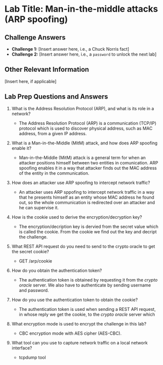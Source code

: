 # Lab Title: Man-in-the-middle attacks (ARP spoofing)

## Challenge Answers

- **Challenge 1:** [Insert answer here, i.e., a Chuck Norris fact]
- **Challenge 2:** [Insert answer here, i.e., a `password` to unlock the next lab]

## Other Relevant Information

[Insert here, if applicable]

## Lab Prep Questions and Answers

1. What is the Address Resolution Protocol (ARP), and what is its role in a network?

   - The Address Resolution Protocol (ARP) is a communication (TCP/IP) protocol which is used to discover physical address, such as MAC address, from a given IP address.

2. What is a Man-in-the-Middle (MitM) attack, and how does ARP spoofing enable it?

   - Man-in-the-Middle (MitM) attack is a general term for when an attacker positions himself between two entities in comunication. ARP spoofing enables it in a way that attacker finds out the MAC address of the entity in the communication.

3. How does an attacker use ARP spoofing to intercept network traffic?

   - An attacker uses ARP sppofing to intercept network traffic in a way that he presents himself as an entity whose MAC address he found out, so the whole communication is redirected over an attacker and he can supervise it.

4. How is the cookie used to derive the encryption/decryption key?

   - The encryption/decription key is dervied from the secret value which is called the cookie. From the cookie we find out the key and decript the challenge.

5. What REST API request do you need to send to the crypto oracle to get the secret cookie?

   - GET /arp/cookie

6. How do you obtain the authentication token?

   - The authentication token is obtained by requesting it from the _crypto oracle_ server. We also have to authenticate by sending username and password.

7. How do you use the authentication token to obtain the cookie?

   - The authentication token is used when sending a REST API request, in whose reply we get the cookie, to the _crypto oracle_ server which

8. What encryption mode is used to encrypt the challenge in this lab?

   - CBC encryption mode with AES cipher (AES-CBC).

9. What tool can you use to capture network traffic on a local network interface?

   - tcpdump tool

